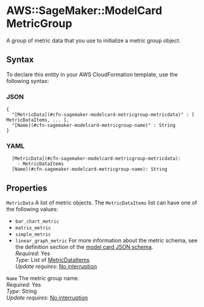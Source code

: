 # AWS::SageMaker::ModelCard MetricGroup<a name="aws-properties-sagemaker-modelcard-metricgroup"></a>

A group of metric data that you use to initialize a metric group object\.

## Syntax<a name="aws-properties-sagemaker-modelcard-metricgroup-syntax"></a>

To declare this entity in your AWS CloudFormation template, use the following syntax:

### JSON<a name="aws-properties-sagemaker-modelcard-metricgroup-syntax.json"></a>

```
{
  "[MetricData](#cfn-sagemaker-modelcard-metricgroup-metricdata)" : [ MetricDataItems, ... ],
  "[Name](#cfn-sagemaker-modelcard-metricgroup-name)" : String
}
```

### YAML<a name="aws-properties-sagemaker-modelcard-metricgroup-syntax.yaml"></a>

```
  [MetricData](#cfn-sagemaker-modelcard-metricgroup-metricdata):
    - MetricDataItems
  [Name](#cfn-sagemaker-modelcard-metricgroup-name): String
```

## Properties<a name="aws-properties-sagemaker-modelcard-metricgroup-properties"></a>

`MetricData` <a name="cfn-sagemaker-modelcard-metricgroup-metricdata"></a>
A list of metric objects\. The `MetricDataItems` list can have one of the following values:

- `bar_chart_metric`
- `matrix_metric`
- `simple_metric`
- `linear_graph_metric`
  For more information about the metric schema, see the definition section of the [model card JSON schema](https://docs.aws.amazon.com/sagemaker/latest/dg/model-cards.html#model-cards-json-schema)\.  
  _Required_: Yes  
  _Type_: List of [MetricDataItems](aws-properties-sagemaker-modelcard-metricdataitems.md)  
  _Update requires_: [No interruption](https://docs.aws.amazon.com/AWSCloudFormation/latest/UserGuide/using-cfn-updating-stacks-update-behaviors.html#update-no-interrupt)

`Name` <a name="cfn-sagemaker-modelcard-metricgroup-name"></a>
The metric group name\.  
_Required_: Yes  
_Type_: String  
_Update requires_: [No interruption](https://docs.aws.amazon.com/AWSCloudFormation/latest/UserGuide/using-cfn-updating-stacks-update-behaviors.html#update-no-interrupt)
